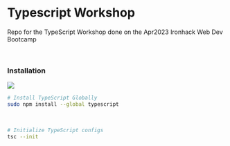 # Typescript Workshop
Repo for the TypeScript Workshop done on the Apr2023 Ironhack Web Dev Bootcamp

<br>

### Installation 

<img src="https://preview.redd.it/0xf43gku4fh31.png?auto=webp&s=196354fc2818f3321797dd88540d594d9568dcb9"/>

```bash
# Install TypeScript Globally
sudo npm install --global typescript
```

<br>

```bash
# Initialize TypeScript configs 
tsc --init
```

<br>
